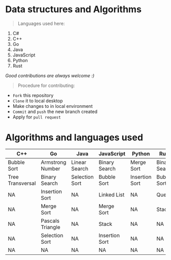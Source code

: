 # Data structures and Algorithms
> Languages used here:
<!-- Languages start here -->
1. C#
2. C++
3. Go
4. Java
5. JavaScript
6. Python
7. Rust
<!-- Languages end here -->

*Good contributions are always welcome :)*
> Procedure for contributing:
- `Fork` this repository
- `Clone` it to local desktop
- Make changes to in local environment
- `Commit` and `push` the new branch created
- Apply for `pull request`

# Algorithms and languages used

C++ | Go | Java | JavaScript | Python | Rust
------------ | ------------- | ------------- | ------------- | ------------- | -------------
Bubble Sort | Armstrong Number | Linear Search | Binary Search | Merge Sort | Binary Search
Tree Transversal | Binary Search | Selection Sort | Bubble Sort | Insertion Sort | Bubble Sort
NA | Insertion Sort | NA | Linked List | NA | Queue
NA | Merge Sort| NA | Merge Sort | NA | Stack
NA | Pascals Triangle | NA | Stack | NA | NA
NA | Selection Sort | NA | Insertion Sort | NA| NA
NA | NA | NA | NA | NA| NA
